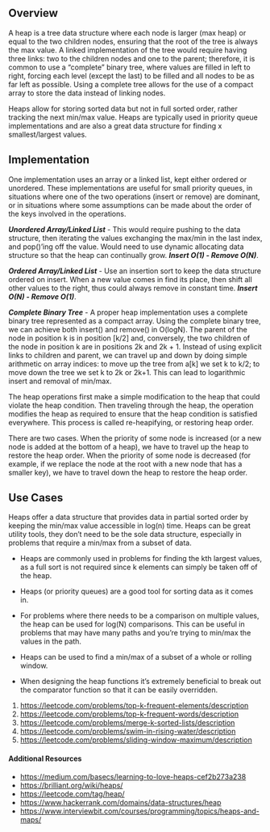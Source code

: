 ## Overview

A heap is a tree data structure where each node is larger (max heap) or equal to the two children nodes, ensuring that the root of the tree is always the max value.  A linked implementation of the tree would require having three links: two to the children nodes and one to the parent; therefore, it is common to use a “complete” binary tree, where values are filled in left to right, forcing each level (except the last) to be filled and all nodes to be as far left as possible.  Using a complete tree allows for the use of a compact array to store the data instead of linking nodes.

Heaps allow for storing sorted data but not in full sorted order, rather tracking the next min/max value.  Heaps are typically used in priority queue implementations and are also a great data structure for finding x smallest/largest values.

## Implementation

One implementation uses an array or a linked list, kept either ordered or unordered. These implementations are useful for small priority queues, in situations where one of the two operations (insert or remove) are dominant, or in situations where some assumptions can be made about the order of the keys involved in the operations.

***Unordered Array/Linked List*** - This would require pushing to the data structure, then iterating the values exchanging the max/min in the last index, and pop()’ing off the value.  Would need to use dynamic allocating data structure so that the heap can continually grow. ***Insert O(1) - Remove O(N)***.

***Ordered Array/Linked List*** - Use an insertion sort to keep the data structure ordered on insert.  When a new value comes in find its place, then shift all other values to the right, thus could always remove in constant time. ***Insert O(N) - Remove O(1)***.

***Complete Binary Tree*** - A proper heap implementation uses a complete binary tree represented as a compact array.  Using the complete binary tree, we can achieve both insert() and remove() in O(logN).  The parent of the node in position k is in position [k/2] and, conversely, the two children of the node in position k are in positions 2k and 2k + 1. Instead of using explicit links to children and parent, we can travel up and down by doing simple arithmetic on array indices: to move up the tree from a[k] we set k to k/2; to move down the tree we set k to 2k or 2k+1.  This can lead to logarithmic insert and removal of min/max.

The heap operations first make a simple modification to the heap that could violate the heap condition.  Then traveling through the heap, the operation modifies the heap as required to ensure that the heap condition is satisfied everywhere. This process is called re-heapifying, or restoring heap order.

There are two cases. When the priority of some node is increased (or a new node is added at the bottom of a heap), we have to travel up the heap to restore the heap order. When the priority of some node is decreased (for example, if we replace the node at the root with a new node that has a smaller key), we have to travel down the heap to restore the heap order.

## Use Cases

Heaps offer a data structure that provides data in partial sorted order by keeping the min/max value accessible in log(n) time.  Heaps can be great utility tools, they don’t need to be the sole data structure, especially in problems that require a min/max from a subset of data.

* Heaps are commonly used in problems for finding the kth largest values, as a full sort is not required since k elements can simply be taken off of the heap.

* Heaps (or priority queues) are a good tool for sorting data as it comes in.

* For problems where there needs to be a comparison on multiple values, the heap can be used for log(N) comparisons.  This can be useful in problems that may have many paths and you’re trying to min/max the values in the path.

* Heaps can be used to find a min/max of a subset of a whole or rolling window.

* When designing the heap functions it’s extremely beneficial to break out the comparator function so that it can be easily overridden.

1. https://leetcode.com/problems/top-k-frequent-elements/description
2. https://leetcode.com/problems/top-k-frequent-words/description
3. https://leetcode.com/problems/merge-k-sorted-lists/description
4. https://leetcode.com/problems/swim-in-rising-water/description
5. https://leetcode.com/problems/sliding-window-maximum/description

#### Additional Resources

* https://medium.com/basecs/learning-to-love-heaps-cef2b273a238
* https://brilliant.org/wiki/heaps/
* https://leetcode.com/tag/heap/
* https://www.hackerrank.com/domains/data-structures/heap
* https://www.interviewbit.com/courses/programming/topics/heaps-and-maps/
